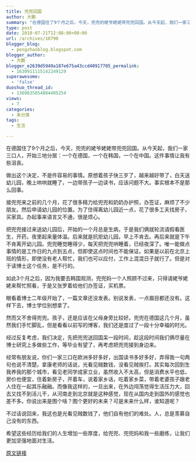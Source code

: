 ```yaml
---
title: 兜兜回国
author: 大鹏
summary: "在德国住了9个月之后，今天，兜兜的姥爷姥姥带兜兜回国。从今天起，我们一家三口人，开始三地分居：一个在德国，一个在韩国，一个在中国。这件事情让我有些沮丧。"
type: post
date: 2010-07-21T12:08:00+00:00
url: /archives/10790
blogger_blog:
  - pengzhaoblog.blogspot.com
blogger_author:
  - 大鹏
blogger_e2639d5949a187e675a43ccd40917705_permalink:
  - 1630911115142249129
superawesome:
  - 'false'
duoshuo_thread_id:
  - 1360835854884405254
views:
  - 7
categories:
  - 未分类
tags:
  - 生活

---
```

在德国住了9个月之后，今天，兜兜的姥爷姥姥带兜兜回国。从今天起，我们一家三口人，开始三地分居：一个在德国，一个在韩国，一个在中国。这件事情让我有些沮丧。

做出这个决定，不是件容易的事情。原想着孩子快三岁了，越来越好带了，白天送幼儿园，晚上哄哄就睡了，一边带孩子一边读书，应该问题不大。事实根本不是那么回事。

接兜兜来之前的几个月，花了很多精力给兜兜和奶奶办护照，办签证，麻烦了不少朋友。然后申请幼儿园的位置。为了住得离幼儿园近一点，花了很多工夫找房子，买家具。办起事来语言又不通，很是烦心。

把兜兜接过来送幼儿园后，开始的一个月总是生病，于是我们俩就轮流请假看医生，开药，夜里起来量体温。后来就是抗拒幼儿园，早上不肯去。再后来就是下午不肯离开幼儿园。兜兜睡觉睡得少，每天把兜兜哄睡着，已经夜深了。唯一能做点事情的是工作日的九点到五点，但即使这点时间也不能保证。如果是以前在北京上班的情形，即使没有老人帮忙，我们也可以应付，工作上混混日子就行了。但是对于读博士这个任务，是不行的。

如此3个月之后，因为我要去韩国观测，兜兜妈一个人照顾不过来，只得请姥爷姥姥来帮忙照看，于是又张罗着给他们办签证，买机票。

眼看着博士二年级开始了，一篇文章还没发表。别说发表，一点眉目都还没有。这样下去，博士学位别想拿了。

然而又不舍得兜兜。孩子，还是应该在父母身旁比较好。兜兜在德国这几个月，虽然我们手忙脚乱，但是看看以前写的博客，我们还是度过了一段十分幸福的时光。

经过反复考虑，我们决定，先把兜兜送回国呆一段时间，趁这段时间我们俩尽量在博士研究上多做些工作，等毕业有望了，再考虑把兜兜接到身边来。

经常有朋友说，你们一家三口在欧洲多好多好，出国读书多好多好，弄得我一句两句也说不清楚。拿康老师的话说，光看见贼数钱，没看见贼挨打。其实每次回到生我养我的那个城市，看见老同学成家立业，虽然收入不太高，但是消费水平也低，房价也便宜，住着新房子，开着车，说着家乡话，吃着家乡菜，带着老婆孩子跟老人住在一起其乐融融。而像我这样的，一旦出来，在外边闯荡觉得生活压力大，回去又找不到活儿干，从河南走到北京就是这种感觉，现在从国内走到国外的感觉也差不多。你说出来是图个啥？图个更好的未来？可是未来什么样，谁知道呢？

不过话说回来，我这也是光看见贼数钱了，他们自有他们的难处。人，总是羡慕自己没有的东西。

希望这些经历给我们的人生增加一些厚度，给兜兜、兜兜妈和我一些磨练，让我们更加坚强地面对生活。

[原文链接](http://dapengde.com/archives/10790)

